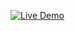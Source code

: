 [![Live Demo](https://img.shields.io/badge/Live%20Demo-%2325D366?style=for-the-badge&logo=whatsapp&logoColor=white)](https://haven-chat-app.onrender.com)
